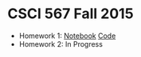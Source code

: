 # CSCI 567 Fall 2015

- Homework 1: [Notebook](Homework1/data/programming/CSCI-567_Homework1.ipynb)               [Code](Homework1/data/programming) 
- Homework 2: In Progress
